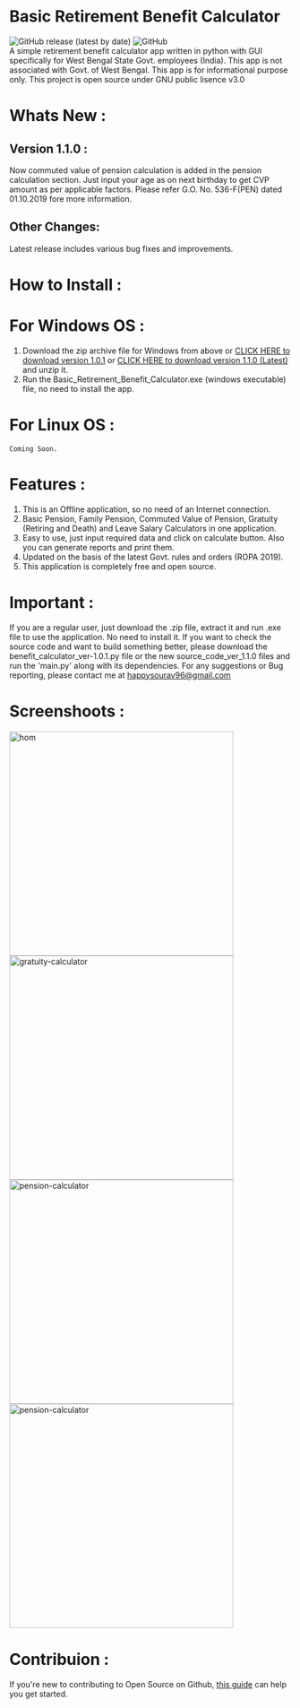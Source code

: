 # Basic Retirement Benefit Calculator
![GitHub release (latest by date)](https://img.shields.io/github/v/release/loku-sama/pension-calculator) ![GitHub](https://img.shields.io/github/license/loku-sama/pension-calculator)<br/>
A simple retirement benefit calculator app written in python with GUI specifically for West Bengal State Govt. employees (India).
This app is not associated with Govt. of West Bengal. This app is for informational purpose only. 
This project is open source under GNU public lisence v3.0

# Whats New :
## Version 1.1.0 : 
Now commuted value of pension calculation is added in the pension calculation section. Just input your age as on next birthday to get CVP amount as per applicable factors. Please refer G.O. No. 536-F(PEN) dated 01.10.2019 fore more information.
## Other Changes:
Latest release includes various bug fixes and improvements.
 
 # How to Install :
  # For Windows OS :
   1. Download the zip archive file for Windows from above or <a href="https://github.com/loku-sama/pension-calculator/raw/main/Basic_Retirement_Benefit_Calculator_ver_1.0.1(Windows).zip">CLICK HERE to download version 1.0.1</a> or <a href="https://github.com/loku-sama/pension-calculator/releases/download/1.1.0/Basic_Retirement_Benefits_Calculator_ver_1.1.0.zip"> CLICK HERE to download version 1.1.0 (Latest)</a> and unzip it. 
   2. Run the Basic_Retirement_Benefit_Calculator.exe (windows executable) file, no need to install the app.
  # For Linux OS :
    Coming Soon.
 
 # Features :
 1. This is an Offline application, so no need of an Internet connection.
 2. Basic Pension, Family Pension, Commuted Value of Pension, Gratuity (Retiring and Death) and Leave Salary Calculators in one application.
 3. Easy to use, just input required data and click on calculate button. Also you can generate reports and print them.
 4. Updated on the basis of the latest Govt. rules and orders (ROPA 2019).
 5. This application is completely free and open source.

# Important :
If you are a regular user, just download the .zip file, extract it and run .exe file to use the application. No need to install it.
If you want to check the source code and want to build something better, please download the benefit_calculator_ver-1.0.1.py file or the new source_code_ver_1.1.0 files and run the 'main.py' along with its dependencies.
For any suggestions or Bug reporting, please contact me at happysourav96@gmail.com

# Screenshoots :
<img src="https://sourceforge.net/p/pension-calculator/screenshot/home.PNG" alt="hom" height="400px" width="400px">      <img src="https://sourceforge.net/p/pension-calculator/screenshot/gra.PNG" alt="gratuity-calculator" height="400px" width="400px">
<img src="https://sourceforge.net/p/pension-calculator/screenshot/pen.PNG" alt="pension-calculator" height="400px" width="400px">  <img src="https://sourceforge.net/p/pension-calculator/screenshot/leave.PNG" alt="pension-calculator" height="400px" width="400px">


# Contribuion :
If you're new to contributing to Open Source on Github, <a href="https://guides.github.com/activities/contributing-to-open-source/">this guide</a> can help you get started. 
